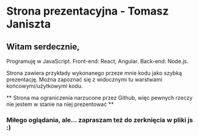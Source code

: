 # Strona prezentacyjna - Tomasz Janiszta

## Witam serdecznie,

Programuję w JavaScript. Front-end: React, Angular. Back-end: Node.js.

Strona zawiera przykłady wykonanego przeze mnie kodu jako szybką prezentację.
Można zapoznać się z widocznymi tu warstwami końcowymi/użytkowymi kodu.

** Strona ma ograniczenia narzucone przez Github, więc pewnych rzeczy nie jestem w stanie na niej prezentować **

### Miłego oglądania, ale... zapraszam też do zerknięcia w pliki js :)